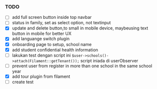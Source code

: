 ### TODO
- [ ] add full screen button inside top navbar
- [ ] status in family, set as select option, not  textinput
- [x] update and delete button,to small in mobile device, maybeusing text button in mobile for better UX
- [x] add languange switch plugin
- [x] onboarding page to setup, school name
- [x] add student confidential health information
- [ ] lakukan test dengan script ini ``` $user->schools()->attach(Filament::getTenant()); ``` script iniada di userObserver
- [ ] prevent user from register in more than one school in the same school year
- [x] add tour plugin from filament
- [ ] create test